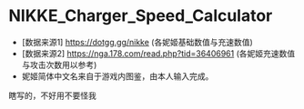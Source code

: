 # NIKKE_Charger_Speed_Calculator
 
- [数据来源1] https://dotgg.gg/nikke (各妮姬基础数值与充速数值)
- [数据来源2] https://nga.178.com/read.php?tid=36406961 (各妮姬充速数值与攻击次数用以参考)
- 妮姬简体中文名来自于游戏内图鉴，由本人输入完成。

瞎写的，不好用不要怪我